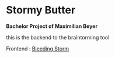 # Stormy Butter

**Bachelor Project of Maximilian Beyer**

this is the backend to the braintorming tool
 
Frontend :  [Bleeding Storm](https://github.com/mabey01/bleeding-storm)